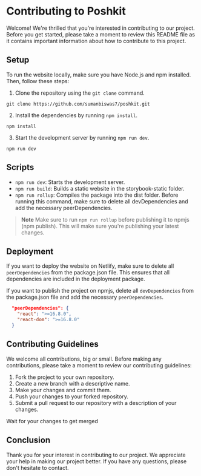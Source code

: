 # Contributing to Poshkit

Welcome! We're thrilled that you're interested in contributing to our project. Before you get started, please take a moment to review this README file as it contains important information about how to contribute to this project.

## Setup

To run the website locally, make sure you have Node.js and npm installed. Then, follow these steps:

1. Clone the repository using the `git clone` command.

```shell
git clone https://github.com/sumanbiswas7/poshkit.git
```

2. Install the dependencies by running `npm install`.

```shell
npm install
```

3. Start the development server by running `npm run dev`.

```shell
npm run dev
```

## Scripts

- `npm run dev`: Starts the development server.
- `npm run build`: Builds a static website in the storybook-static folder.
- `npm run rollup`: Compiles the package into the dist folder. Before running this command, make sure to delete all devDependencies and add the necessary peerDependencies.

> **Note**
> Make sure to run `npm run rollup` before publishing it to npmjs (npm publish). This will make sure you're publishing your latest changes.

## Deployment

If you want to deploy the website on Netlify, make sure to delete all `peerDependencies` from the package.json file. This ensures that all dependencies are included in the deployment package.

If you want to publish the project on npmjs, delete all `devDependencies` from the package.json file and add the necessary `peerDependencies`.

```json
  "peerDependencies": {
    "react": ">=16.8.0",
    "react-dom": ">=16.8.0"
  }
```

## Contributing Guidelines

We welcome all contributions, big or small. Before making any contributions, please take a moment to review our contributing guidelines:

1. Fork the project to your own repository.
2. Create a new branch with a descriptive name.
3. Make your changes and commit them.
4. Push your changes to your forked repository.
5. Submit a pull request to our repository with a description of your changes.

Wait for your changes to get merged

## Conclusion

Thank you for your interest in contributing to our project. We appreciate your help in making our project better. If you have any questions, please don't hesitate to contact.
